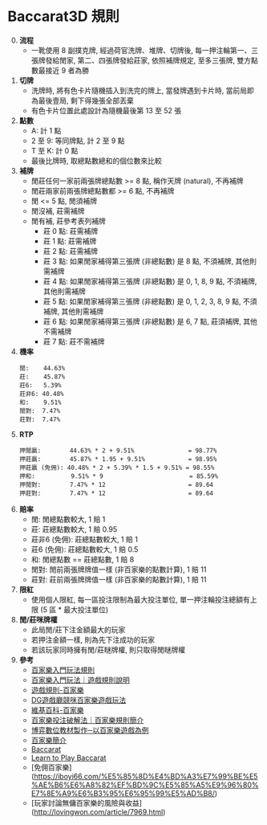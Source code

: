 Baccarat3D 規則
=========================
0. **流程**
	- 一靴使用 8 副撲克牌, 經過荷官洗牌、堆牌、切牌後, 每一押注輪第一、三張牌發給閒家, 第二、四張牌發給莊家, 依照補牌規定, 至多三張牌, 雙方點數最接近 9 者為勝
0. **切牌**
	- 洗牌時, 將有色卡片隨機插入到洗完的牌上, 當發牌遇到卡片時, 當前局即為最後壹局, 剩下得幾張全部丟棄
	- 有色卡片位置此處設計為隨機最後第 13 至 52 張
0. **點數**
	- A: 計 1 點
	- 2 至 9: 等同牌點, 計 2 至 9 點
	- T 至 K: 計 0 點
	- 最後比牌時, 取總點數總和的個位數來比較
0. **補牌**
	- 閒莊任何一家前兩張牌總點數 >= 8 點, 稱作天牌 (natural), 不再補牌
	- 閒莊兩家前兩張牌總點數都 >= 6 點, 不再補牌
	- 閒 <= 5 點, 閒須補牌
	- 閒沒補, 莊需補牌
	- 閒有補, 莊參考表列補牌
		- 莊 0 點: 莊需補牌
		- 莊 1 點: 莊需補牌
		- 莊 2 點: 莊需補牌
		- 莊 3 點: 如果閒家補得第三張牌 (非總點數) 是 8 點, 不須補牌, 其他則需補牌
		- 莊 4 點: 如果閒家補得第三張牌 (非總點數) 是 0, 1, 8, 9 點, 不須補牌, 其他則需補牌
		- 莊 5 點: 如果閒家補得第三張牌 (非總點數) 是 0, 1, 2, 3, 8, 9 點, 不須補牌, 其他則需補牌
		- 莊 6 點: 如果閒家補得第三張牌 (非總點數) 是 6, 7 點, 莊須補牌, 其他不需補牌
		- 莊 7 點: 莊不需補牌
0. **機率**
	~~~
	閒:    44.63%
	莊:    45.87%
	莊6:   5.39%
	莊非6: 40.48%
	和:    9.51%
	閒對:  7.47%
	莊對:  7.47%
	~~~
0. **RTP**
	~~~
	押閒贏:        44.63% * 2 + 9.51%               = 98.77%
	押莊贏:        45.87% * 1.95 + 9.51%            = 98.95%
	押莊贏 (免佣): 40.48% * 2 + 5.39% * 1.5 + 9.51% = 98.55%
	押和:          9.51% * 9                        = 85.59%
	押閒對:        7.47% * 12                       = 89.64
	押莊對:        7.47% * 12                       = 89.64
	~~~
0. **賠率**
	- 閒:           閒總點數較大, 1 賠 1
	- 莊:           莊總點數較大, 1 賠 0.95
	- 莊非6 (免佣): 莊總點數較大, 1 賠 1
	- 莊6 (免佣):   莊總點數較大, 1 賠 0.5
	- 和:           閒總點數 == 莊總點數, 1 賠 8
	- 閒對:         閒前兩張牌牌值一樣 (非百家樂的點數計算), 1 賠 11
	- 莊對:         莊前兩張牌牌值一樣 (非百家樂的點數計算), 1 賠 11
0. **限紅**
	- 使用個人限紅, 每一區投注限制為最大投注單位, 單一押注輪投注總額有上限 (5 區 * 最大投注單位)
0. **閒/莊咪牌權**
	- 此局閒/莊下注金額最大的玩家
	- 若押注金額一樣, 則為先下注成功的玩家
	- 若該玩家同時擁有閒/莊瞇牌權, 則只取得閒瞇牌權
0. **參考**
	- [百家樂入門玩法規則](http://百家樂必玩.com/%E7%99%BE%E5%AE%B6%E6%A8%82%E5%85%A5%E9%96%80%E7%8E%A9%E6%B3%95%E8%A6%8F%E5%89%87/)
	- [百家樂入門玩法｜遊戲規則說明](https://7pk00.com/%E7%99%BE%E5%AE%B6%E6%A8%82%E9%81%8A%E6%88%B2%E8%A6%8F%E5%89%87%E8%AA%AA%E6%98%8E/)
	- [遊戲規則-百家樂](http://www.abgres.net/gaming-web-site/html/rule/baccarat/tw.html)
	- [DG遊戲廳競咪百家樂遊戲玩法](https://7pk00.com/dg%E9%81%8A%E6%88%B2%E5%BB%B3%E7%AB%B6%E5%92%AA%E7%99%BE%E5%AE%B6%E6%A8%82%E9%81%8A%E6%88%B2%E7%8E%A9%E6%B3%95/)
	- [維基百科-百家樂](https://zh.wikipedia.org/wiki/%E7%99%BE%E5%AE%B6%E6%A8%82)
	- [百家樂投注破解法｜百家樂規則簡介](https://7pk00.com/%E7%99%BE%E5%AE%B6%E6%A8%82%E6%8A%95%E6%B3%A8%E7%A0%B4%E8%A7%A3%E6%B3%95%EF%BD%9C%E7%99%BE%E5%AE%B6%E6%A8%82%E8%A6%8F%E5%89%87%E7%B0%A1%E4%BB%8B/)
	- [博弈數位教材製作─以百家樂遊戲為例](http://ir.hust.edu.tw/bitstream/310993100/5637/1/%E7%99%BE%E5%AE%B6%E6%A8%82%E6%9B%B8%E9%9D%A2-61-1%20(3).pdf)
	- [百家樂簡介](http://www.duchang888.com/introduce.htm)
	- [Baccarat](https://www.britannica.com/topic/baccarat-card-game)
	- [Learn to Play Baccarat](https://www.star.com.au/sydney/casino/table-games/baccarat)
	- [免佣百家樂] (https://iboyi66.com/%E5%85%8D%E4%BD%A3%E7%99%BE%E5%AE%B6%E6%A8%82%EF%BD%9C%E5%85%A5%E9%96%80%E7%8E%A9%E6%B3%95%E6%95%99%E5%AD%B8/)
	- [玩家討論無傭百家樂的風險與收益] (http://lovingwon.com/article/7969.html)
